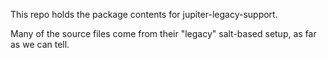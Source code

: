 This repo holds the package contents for jupiter-legacy-support.

Many of the source files come from their "legacy" salt-based setup, as far as we can tell.
